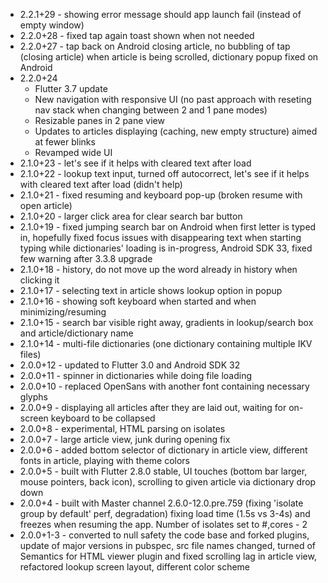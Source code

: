 - 2.2.1+29 - showing error message should app launch fail (instead of empty window)
- 2.2.0+28 - fixed tap again toast shown when not needed
- 2.2.0+27 - tap back on Android closing article, no bubbling of tap (closing article) when article is being scrolled, dictionary popup fixed on Android
- 2.2.0+24
    - Flutter 3.7 update
    - New navigation with responsive UI (no past approach with reseting nav stack when changing between 2 and 1 pane modes)
    - Resizable panes in 2 pane view
    - Updates to articles displaying (caching, new empty structure) aimed at fewer blinks
    - Revamped wide UI
- 2.1.0+23 - let's see if it helps with cleared text after load
- 2.1.0+22 - lookup text input, turned off autocorrect, let's see if it helps with cleared text after load (didn't help)
- 2.1.0+21 - fixed resuming and keyboard pop-up (broken resume with open article)
- 2.1.0+20 - larger click area for clear search bar button
- 2.1.0+19 - fixed jumping search bar on Android when first letter is typed in, hopefully fixed focus issues with disappearing text when starting typing while dictionaries' loading is in-progress, Android SDK 33, fixed few warning after 3.3.8 upgrade
- 2.1.0+18 - history, do not move up the word already in history when clicking it
- 2.1.0+17 - selecting text in article shows lookup option in popup
- 2.1.0+16 - showing soft keyboard when started and when minimizing/resuming
- 2.1.0+15 - search bar visible right away, gradients in lookup/search box and article/dictionary name
- 2.1.0+14 - multi-file dictionaries (one dictionary containing multiple IKV files)
- 2.0.0+12 - updated to Flutter 3.0 and Android SDK 32
- 2.0.0+11 - spinner in dictionaries while doing file loading 
- 2.0.0+10 - replaced OpenSans with another font containing necessary glyphs
- 2.0.0+9 - displaying all articles after they are laid out, waiting for on-screen keyboard to be collapsed
- 2.0.0+8 - experimental, HTML parsing on isolates 
- 2.0.0+7 - large article view, junk during opening fix
- 2.0.0+6 - added bottom selector of dictionary in article view, different fonts in article, playing with theme colors
- 2.0.0+5 - built with Flutter 2.8.0 stable, UI touches (bottom bar larger, mouse pointers, back icon), scrolling to given article via dictionary drop down
- 2.0.0+4 - built with Master channel 2.6.0-12.0.pre.759 (fixing 'isolate group by default' perf, degradation) fixing load time (1.5s vs 3-4s) and freezes when resuming the app. Number of isolates set to #,cores - 2
- 2.0.0+1-3 - converted to null safety the code base and forked plugins, update of major versions in pubspec, src file names changed, turned of Semantics for HTML viewer plugin and fixed scrolling lag in article view, refactored lookup screen layout, different color scheme